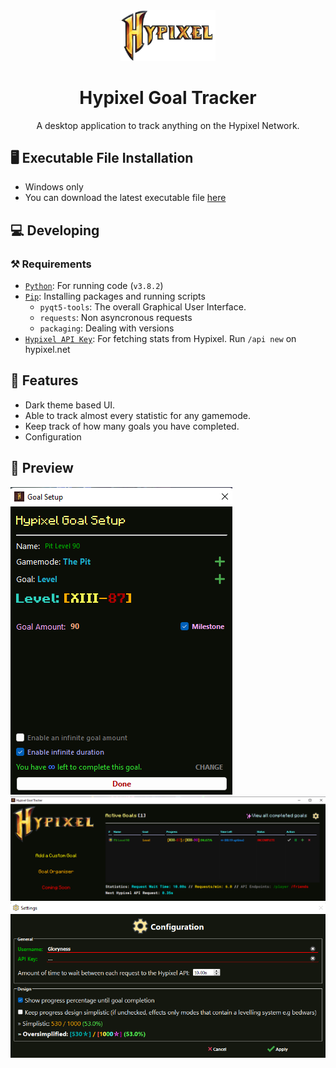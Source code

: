 <div align="center">

<img src="images/banner.png" width="30%" alt="Hypixel Goal Tracker Logo">

# Hypixel Goal Tracker
A desktop application to track anything on the Hypixel Network.

</div>

## 🖥️ Executable File Installation
- Windows only
- You can download the latest executable file [here](https://github.com/Gloryness/hypixel-goal-tracker/releases)

## 💻 Developing

### ⚒️ Requirements
-   [`Python`]: For running code (`v3.8.2`)
-   [`Pip`]: Installing packages and running scripts
    -   `pyqt5-tools`: The overall Graphical User Interface.
    -   `requests`: Non asyncronous requests
    -   `packaging`: Dealing with versions
-   [`Hypixel API Key`]: For fetching stats from Hypixel. Run `/api new` on hypixel.net

## 📙 Features
- Dark theme based UI.
- Able to track almost every statistic for any gamemode.
- Keep track of how many goals you have completed.
- Configuration

## 🏹 Preview
<img src="images/stats.png">
<img src="images/stats2.png">
<img src="images/stats3.png">

<!-- LINKS -->
[`python`]: https://www.python.org/
[`pip`]: https://pip.pypa.io/en/stable/installation/
[`hypixel api key`]: https://api.hypixel.net/
